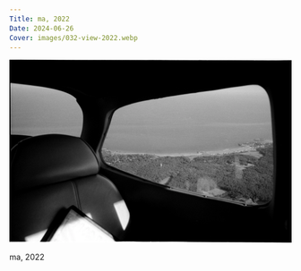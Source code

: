```yaml
---
Title: ma, 2022
Date: 2024-06-26
Cover: images/032-view-2022.webp
---
```


![ma, 2022](images/032-view-2022@2x.webp)

ma, 2022
